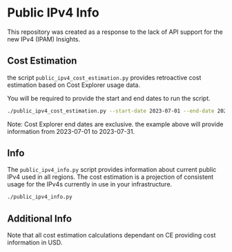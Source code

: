 # Public IPv4 Info

This repository was created as a response to the lack of API support for the new IPv4 (IPAM) Insights.

## Cost Estimation

the script `public_ipv4_cost_estimation.py` provides retroactive cost estimation based on Cost Explorer usage data.

You will be required to provide the start and end dates to run the script.

```bash
./public_ipv4_cost_estimation.py --start-date 2023-07-01 --end-date 2023-08-01
```

Note: Cost Explorer end dates are exclusive. the example above will provide information from 2023-07-01 to 2023-07-31.

## Info

The `public_ipv4_info.py` script provides information about current public IPv4 used in all regions.
The cost estimation is a projection of consistent usage for the IPv4s currently in use in your infrastructure.

```bash
./public_ipv4_info.py
```

## Additional Info

Note that all cost estimation calculations dependant on CE providing cost information in USD.
